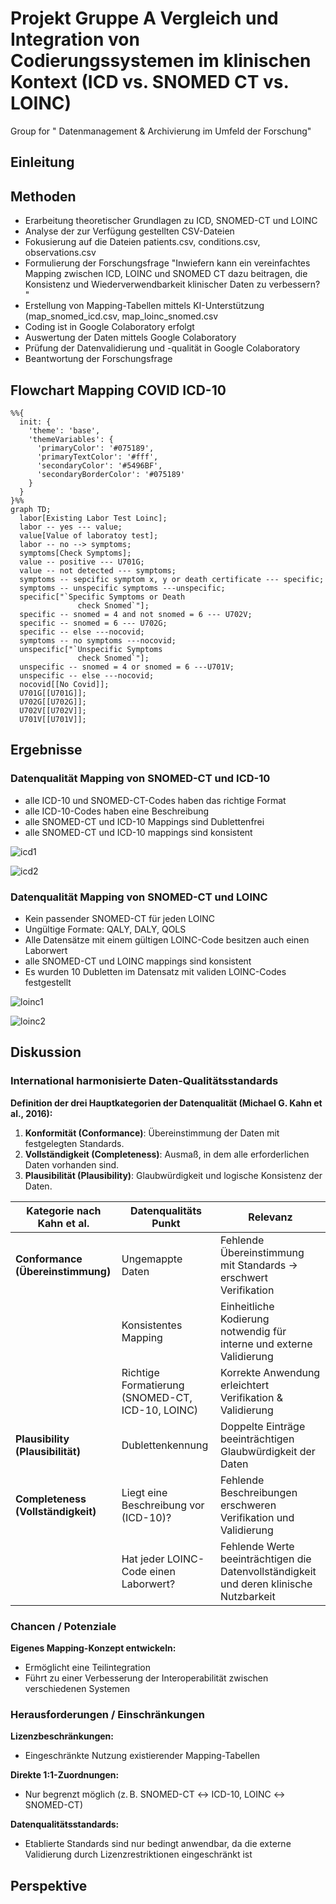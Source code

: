 # Projekt Gruppe A Vergleich und Integration von Codierungssystemen im klinischen Kontext (ICD vs. SNOMED CT vs. LOINC)

Group for " Datenmanagement &amp; Archivierung im Umfeld der Forschung"

## Einleitung

## Methoden
- Erarbeitung theoretischer Grundlagen zu ICD, SNOMED-CT und LOINC
- Analyse der zur Verfügung gestellten CSV-Dateien
- Fokusierung auf die Dateien patients.csv, conditions.csv, observations.csv
- Formulierung der Forschungsfrage "Inwiefern kann ein vereinfachtes Mapping zwischen ICD, LOINC und SNOMED CT dazu beitragen, die Konsistenz und Wiederverwendbarkeit klinischer Daten zu verbessern?
"
- Erstellung von Mapping-Tabellen mittels KI-Unterstützung (map_snomed_icd.csv, map_loinc_snomed.csv
- Coding ist in Google Colaboratory erfolgt
- Auswertung der Daten mittels Google Colaboratory
- Prüfung der Datenvalidierung und -qualität in Google Colaboratory
- Beantwortung der Forschungsfrage

## Flowchart Mapping COVID ICD-10

```mermaid
%%{
  init: {
    'theme': 'base',
    'themeVariables': {
      'primaryColor': '#075189',
      'primaryTextColor': '#fff',
      'secondaryColor': '#5496BF',
      'secondaryBorderColor': '#075189'
    }
  }
}%%
graph TD;
  labor[Existing Labor Test Loinc];
  labor -- yes --- value;
  value[Value of laboratoy test];
  labor -- no --> symptoms;
  symptoms[Check Symptoms];
  value -- positive --- U701G;
  value -- not detected --- symptoms;
  symptoms -- sepcific symptom x, y or death certificate --- specific;
  symptoms -- unspecific symptoms ---unspecific;
  specific["`Specific Symptoms or Death
               check Snomed`"];
  specific -- snomed = 4 and not snomed = 6 --- U702V;
  specific -- snomed = 6 --- U702G;
  specific -- else ---nocovid;
  symptoms -- no symptoms ---nocovid;
  unspecific["`Unspecific Symptoms
               check Snomed`"];
  unspecific -- snomed = 4 or snomed = 6 ---U701V;
  unspecific -- else ---nocovid;
  nocovid[[No Covid]];
  U701G[[U701G]];
  U702G[[U702G]];
  U702V[[U702V]];
  U701V[[U701V]];
```

## Ergebnisse

### Datenqualität Mapping von SNOMED-CT und ICD-10
* alle ICD-10 und SNOMED-CT-Codes haben das richtige Format
* alle ICD-10-Codes haben eine Beschreibung
* alle SNOMED-CT und ICD-10 Mappings sind Dublettenfrei
* alle SNOMED-CT und ICD-10 mappings sind konsistent


![icd1](images/snomed_icd1.jpg)

![icd2](images/snomed_icd2.jpg)


### Datenqualität Mapping von SNOMED-CT und LOINC
* Kein passender SNOMED-CT für jeden LOINC
* Ungültige Formate: QALY, DALY, QOLS
* Alle Datensätze mit einem gültigen LOINC-Code besitzen auch einen Laborwert
* alle SNOMED-CT und LOINC mappings sind konsistent
* Es wurden 10 Dubletten im Datensatz mit validen LOINC-Codes festgestellt

![loinc1](images/loinc1.jpg)

![loinc2](images/loinc2.jpg)

## Diskussion

### International harmonisierte Daten-Qualitätsstandards

**Definition der drei Hauptkategorien der Datenqualität (Michael G. Kahn et al., 2016):**

1. **Konformität (Conformance)**: Übereinstimmung der Daten mit festgelegten Standards.
2. **Vollständigkeit (Completeness)**: Ausmaß, in dem alle erforderlichen Daten vorhanden sind.
3. **Plausibilität (Plausibility)**: Glaubwürdigkeit und logische Konsistenz der Daten.

| **Kategorie nach Kahn et al.**         | **Datenqualitäts Punkt**                         | **Relevanz** |
|--------------------------------------|--------------------------------|------------------------------------------------------|
| **Conformance (Übereinstimmung)** | Ungemappte Daten | Fehlende Übereinstimmung mit Standards → erschwert Verifikation |
| | Konsistentes Mapping | Einheitliche Kodierung notwendig für interne und externe Validierung |
| | Richtige Formatierung (SNOMED-CT, ICD-10, LOINC) | Korrekte Anwendung erleichtert Verifikation & Validierung |
| **Plausibility (Plausibilität)** | Dublettenkennung | Doppelte Einträge beeinträchtigen Glaubwürdigkeit der Daten |
| **Completeness (Vollständigkeit)** | Liegt eine Beschreibung vor (ICD-10)? | Fehlende Beschreibungen erschweren Verifikation und Validierung |
| | Hat jeder LOINC-Code einen Laborwert? | Fehlende Werte beeinträchtigen die Datenvollständigkeit und deren klinische Nutzbarkeit |

### Chancen / Potenziale

**Eigenes Mapping-Konzept entwickeln:**
- Ermöglicht eine Teilintegration  
- Führt zu einer Verbesserung der Interoperabilität zwischen verschiedenen Systemen  

### Herausforderungen / Einschränkungen

**Lizenzbeschränkungen:**
- Eingeschränkte Nutzung existierender Mapping-Tabellen  

**Direkte 1:1-Zuordnungen:**
- Nur begrenzt möglich (z. B. SNOMED-CT ↔ ICD-10, LOINC ↔ SNOMED-CT)  

**Datenqualitätsstandards:**
- Etablierte Standards sind nur bedingt anwendbar, da die externe Validierung durch Lizenzrestriktionen eingeschränkt ist  


## Perspektive

